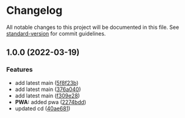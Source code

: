 # Changelog

All notable changes to this project will be documented in this file. See [standard-version](https://github.com/conventional-changelog/standard-version) for commit guidelines.

## 1.0.0 (2022-03-19)


### Features

* add latest main ([5f8f23b](https://github.com/nidhinkumar06/angularpwasample/commit/5f8f23bbf0937e8877063d97758f02f8e34b0477))
* add latest main ([376a040](https://github.com/nidhinkumar06/angularpwasample/commit/376a040a64b77444fbdf1407eac82543ef52c56c))
* add latest main ([f309e28](https://github.com/nidhinkumar06/angularpwasample/commit/f309e28ac0ff9bb5be19ac0a25bfc3b61723ac0b))
* **PWA:** added pwa ([2274bdd](https://github.com/nidhinkumar06/angularpwasample/commit/2274bdd1bcc994a90df18b7360e7ef24b59a22f3))
* updated cd ([40ae681](https://github.com/nidhinkumar06/angularpwasample/commit/40ae681af3b06384c042d0b112774fc95c65dc58))
